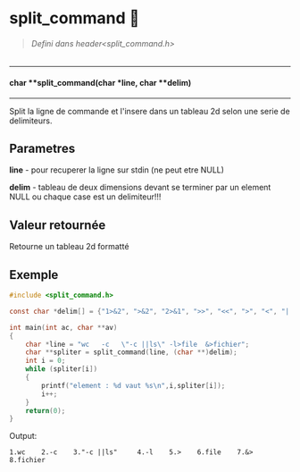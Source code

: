 # split_command :shit:
>###### Defini dans header<split_command.h>

------
#### char    **split_command(char       *line, char     **delim)
------
Split la ligne de commande et l'insere dans un tableau 2d selon une serie de delimiteurs.

## Parametres
**line**  - pour recuperer la ligne sur stdin (ne peut etre NULL)

**delim** - tableau de deux dimensions devant se terminer par un element NULL ou 
            chaque case est un delimiteur!!!

## Valeur retournée
Retourne un tableau 2d formatté

## Exemple
```c
#include <split_command.h>

const char *delim[] = {"1>&2", ">&2", "2>&1", ">>", "<<", ">", "<", "||", "|", "&&", "&>", ">&", NULL};

int main(int ac, char **av)
{
    char *line = "wc   -c   \"-c ||ls\" -l>file  &>fichier";
    char **spliter = split_command(line, (char **)delim);
    int i = 0;
    while (spliter[i])
    {
        printf("element : %d vaut %s\n",i,spliter[i]);
        i++;
    }
    return(0);
}
```
Output:
```
1.wc    2.-c    3."-c ||ls"     4.-l    5.>    6.file    7.&>    8.fichier
```
